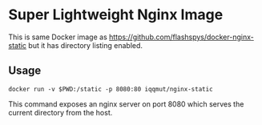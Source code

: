# Super Lightweight Nginx Image

This is same Docker image as https://github.com/flashspys/docker-nginx-static but it has directory listing enabled.

## Usage

```
docker run -v $PWD:/static -p 8080:80 iqqmut/nginx-static
```

This command exposes an nginx server on port 8080 which serves the current directory from the host.
